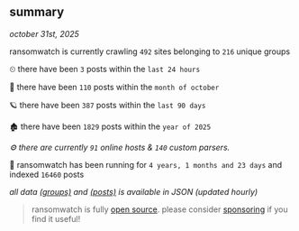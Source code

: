 
## summary
_october 31st, 2025_

ransomwatch is currently crawling `492` sites belonging to `216` unique groups

⏲ there have been `3` posts within the `last 24 hours`

🦈 there have been `110` posts within the `month of october`

🪐 there have been `387` posts within the `last 90 days`

🏚 there have been `1829` posts within the `year of 2025`

_⚙️ there are currently `91` online hosts & `140` custom parsers._

🦕 ransomwatch has been running for `4 years, 1 months and 23 days` and indexed `16460` posts

_all data  [(groups)](http://ransomwhat.telemetry.ltd/groups) and [(posts)](http://ransomwhat.telemetry.ltd/posts) is available in JSON (updated hourly)_

> ransomwatch is fully [open source](https://github.com/joshhighet/ransomwatch#ransomwatch--). please consider [sponsoring](https://github.com/sponsors/joshhighet) if you find it useful!
